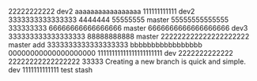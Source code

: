 22222222222
dev2 aaaaaaaaaaaaaaaaa
111111111111
dev2 3333333333333333
4444444
55555555
master 55555555555555
333333333
66666666666666666
master 6666666666666666666
dev3 333333333333333333
88888888888
master 222222222222222222222
master add 3333333333333333333
bbbbbbbbbbbbbbbbb
00000000000000000000
11111111111111111111111
dev 2222222222222
22222222222222222
33333
Creating a new branch is quick and simple.
dev 1111111111111
test stash
